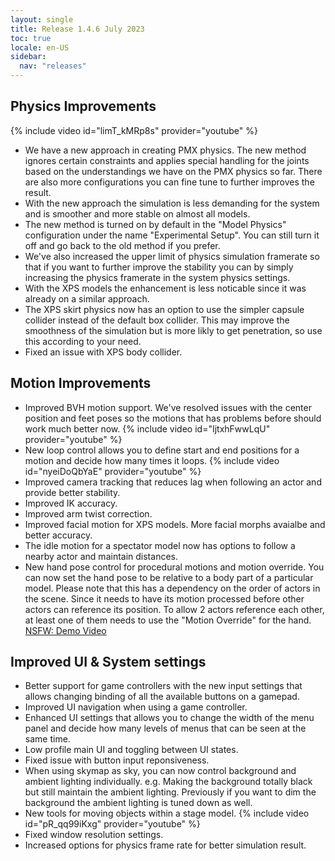 ```yaml
---
layout: single
title: Release 1.4.6 July 2023
toc: true
locale: en-US
sidebar:
  nav: "releases"
---
```


## Physics Improvements
{% include video id="limT_kMRp8s" provider="youtube" %}
* We have a new approach in creating PMX physics. The new method ignores certain constraints and applies special handling for the joints based on the understandings we have on the PMX physics so far. There are also more configurations you can fine tune to further improves the result. 
* With the new approach the simulation is less demanding for the system and is smoother and more stable on almost all models.
* The new method is turned on by default in the "Model Physics" configuration under the name "Experimental Setup". You can still turn it off and go back to the old method if you prefer. 
* We've also increased the upper limit of physics simulation framerate so that if you want to further improve the stability you can by simply increasing the physics framerate in the system physics settings.
* With the XPS models the enhancement is less noticable since it was already on a similar approach.
* The XPS skirt physics now has an option to use the simpler capsule collider instead of the default box collider. This may improve the smoothness of the simulation but is more likly to get penetration, so use this according to your need. 
* Fixed an issue with XPS body collider.


## Motion Improvements
* Improved BVH motion support. We've resolved issues with the center position and feet poses so the motions that has problems before should work much better now. 
{% include video id="IjtxhFwwLqU" provider="youtube" %}
* New loop control allows you to define start and end positions for a motion and decide how many times it loops. 
{% include video id="nyeiDoQbYaE" provider="youtube" %}
* Improved camera tracking that reduces lag when following an actor and provide better stability.
* Improved IK accuracy. 
* Improved arm twist correction.
* Improved facial motion for XPS models. More facial morphs avaialbe and better accuracy. 
* The idle motion for a spectator model now has options to follow a nearby actor and maintain distances. 
* New hand pose control for procedural motions and motion override. You can now set the hand pose to be relative to a body part of a particular model. Please note that this has a dependency on the order of actors in the scene. Since it needs to have its motion processed before other actors can reference its position. To allow 2 actors reference each other, at least one of them needs to use the "Motion Override" for the hand. [NSFW: Demo Video](https://www.iwara.tv/video/4srAQrMaI4fAcO)

## Improved UI & System settings
* Better support for game controllers with the new input settings that allows changing binding of all the available buttons on a gamepad. 
* Improved UI navigation when using a game controller.
* Enhanced UI settings that allows you to change the width of the menu panel and decide how many levels of menus that can be seen at the same time.
* Low profile main UI and toggling between UI states. 
* Fixed issue with button input reponsiveness. 
* When using skymap as sky, you can now control background and ambient lighting individually. e.g. Making the background totally black but still maintain the ambient lighting. Previously if you want to dim the background the ambient lighting is tuned down as well. 
* New tools for moving objects within a stage model. 
{% include video id="pR_qq99iKxg" provider="youtube" %}
* Fixed window resolution settings.
* Increased options for physics frame rate for better simulation result.